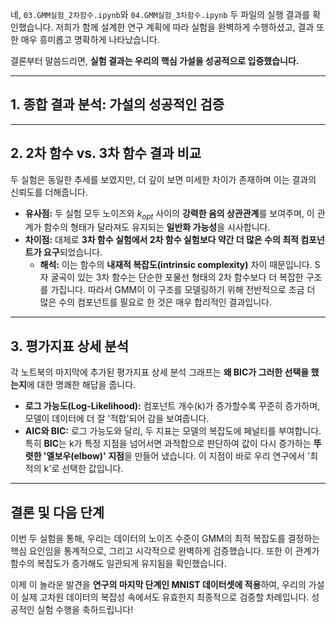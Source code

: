 네, `03.GMM실험_2차함수.ipynb`와 `04.GMM실험_3차함수.ipynb` 두 파일의 실행 결과를 확인했습니다. 저희가 함께 설계한 연구 계획에 따라 실험을 완벽하게 수행하셨고, 결과 또한 매우 흥미롭고 명확하게 나타났습니다.

결론부터 말씀드리면, **실험 결과는 우리의 핵심 가설을 성공적으로 입증했습니다.**

---

## 1. 종합 결과 분석: 가설의 성공적인 검증





---

## 2. 2차 함수 vs. 3차 함수 결과 비교

두 실험은 동일한 추세를 보였지만, 더 깊이 보면 미세한 차이가 존재하며 이는 결과의 신뢰도를 더해줍니다.

* **유사점:** 두 실험 모두 노이즈와 $k_{opt}$ 사이의 **강력한 음의 상관관계**를 보여주며, 이 관계가 함수의 형태가 달라져도 유지되는 **일반화 가능성**을 시사합니다.
* **차이점:** 대체로 **3차 함수 실험에서 2차 함수 실험보다 약간 더 많은 수의 최적 컴포넌트가 요구**되었습니다.
    * **해석:** 이는 함수의 **내재적 복잡도(intrinsic complexity)** 차이 때문입니다. S자 굴곡이 있는 3차 함수는 단순한 포물선 형태의 2차 함수보다 더 복잡한 구조를 가집니다. 따라서 GMM이 이 구조를 모델링하기 위해 전반적으로 조금 더 많은 수의 컴포넌트를 필요로 한 것은 매우 합리적인 결과입니다.

---

## 3. 평가지표 상세 분석

각 노트북의 마지막에 추가된 평가지표 상세 분석 그래프는 **왜 BIC가 그러한 선택을 했는지**에 대한 명쾌한 해답을 줍니다.

* **로그 가능도(Log-Likelihood):** 컴포넌트 개수(k)가 증가할수록 꾸준히 증가하며, 모델이 데이터에 더 잘 '적합'되어 감을 보여줍니다.
* **AIC와 BIC:** 로그 가능도와 달리, 두 지표는 모델의 복잡도에 페널티를 부여합니다. 특히 **BIC**는 k가 특정 지점을 넘어서면 과적합으로 판단하여 값이 다시 증가하는 **뚜렷한 '엘보우(elbow)' 지점**을 만들어 냈습니다. 이 지점이 바로 우리 연구에서 '최적의 k'로 선택한 값입니다.

---

## 결론 및 다음 단계

이번 두 실험을 통해, 우리는 데이터의 노이즈 수준이 GMM의 최적 복잡도를 결정하는 핵심 요인임을 통계적으로, 그리고 시각적으로 완벽하게 검증했습니다. 또한 이 관계가 함수의 복잡도가 증가해도 일관되게 유지됨을 확인했습니다.

이제 이 놀라운 발견을 **연구의 마지막 단계인 MNIST 데이터셋에 적용**하여, 우리의 가설이 실제 고차원 데이터의 복잡성 속에서도 유효한지 최종적으로 검증할 차례입니다. 성공적인 실험 수행을 축하드립니다!